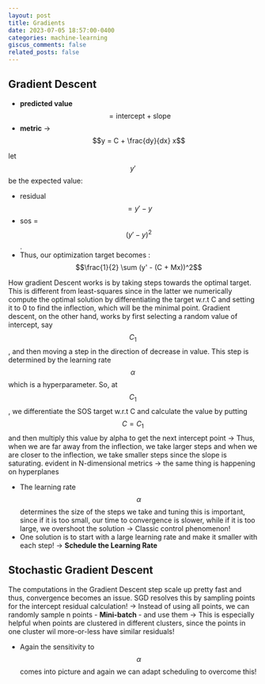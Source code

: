 ```yaml
---
layout: post
title: Gradients
date: 2023-07-05 18:57:00-0400
categories: machine-learning
giscus_comments: false
related_posts: false
---
```


## Gradient Descent

- **predicted value** $$= \text{intercept} + \text{slope}$$ 
- **metric** → $$y = C + \frac{dy}{dx} x$$

let $$y'$$ be the expected value:
- residual $$= y' - y $$ 
- sos = $$(y' - y)^2$$. 
- Thus, our optimization target becomes : $$\frac{1}{2} \sum (y' - (C + Mx))^2$$

How gradient Descent works is by taking steps towards the optimal target. This is different from least-squares since in the latter we numerically compute the optimal solution by differentiating the target w.r.t C and setting it to 0 to find the inflection, which will be the minimal point. Gradient descent, on the other hand, works by first selecting a random value of intercept, say  $$C_1$$ , and then moving a step in the direction of decrease in value. This step is determined by the learning rate $$\alpha$$ which is a hyperparameter. So, at $$C_1$$, we differentiate the SOS target w.r.t C and calculate the value by putting $$C = C_1$$ and then multiply this value by alpha to get the next intercept point → Thus, when we are far away from the inflection, we take larger steps and when we are closer to the inflection, we take smaller steps since the slope is saturating. evident in N-dimensional metrics → the same thing is happening on hyperplanes
- The learning rate $$\alpha$$ determines the size of the steps we take and tuning this is important, since if it is too small, our time to convergence is slower, while if it is too large, we overshoot the solution → Classic control phenomenon!
- One solution is to start with a large learning rate and make it smaller with each step! → **Schedule the Learning Rate**


## Stochastic Gradient Descent

The computations in the Gradient Descent step scale up pretty fast and thus, convergence becomes an issue. SGD resolves this by sampling points for the intercept residual calculation!  → Instead of using all points, we can randomly sample n points - **Mini-batch** - and use them → This is especially helpful when points are clustered in different clusters, since the points in one cluster wil more-or-less have similar residuals! 
- Again the sensitivity to $$\alpha$$ comes into picture and again we can adapt scheduling  to overcome this!
